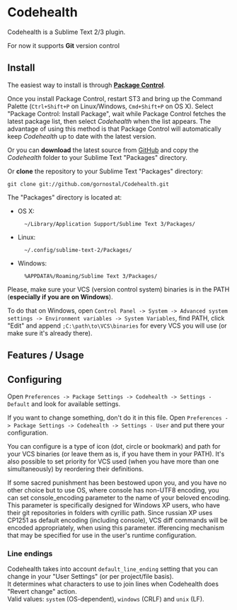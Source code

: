 Codehealth
=========

Codehealth is a Sublime Text 2/3 plugin.

For now it supports **Git** version control

Install
-------

The easiest way to install is through **[Package Control](http://wbond.net/sublime\_packages/package\_control)**.

Once you install Package Control, restart ST3 and bring up the Command Palette (`Ctrl+Shift+P` on Linux/Windows, `Cmd+Shift+P` on OS X). Select "Package Control: Install Package", wait while Package Control fetches the latest package list, then select *Codehealth* when the list appears. The advantage of using this method is that Package Control will automatically keep *Codehealth* up to date with the latest version.

Or you can **download** the latest source from [GitHub](https://github.com/cbonoz/codehealth) and copy the *Codehealth* folder to your Sublime Text "Packages" directory.

Or **clone** the repository to your Sublime Text "Packages" directory:

    git clone git://github.com/gornostal/Codehealth.git


The "Packages" directory is located at:

* OS X:

        ~/Library/Application Support/Sublime Text 3/Packages/

* Linux:

        ~/.config/sublime-text-2/Packages/

* Windows:

        %APPDATA%/Roaming/Sublime Text 3/Packages/

Please, make sure your VCS (version control system) binaries is in the PATH (**especially if you are on Windows**).

To do that on Windows, open `Control Panel -> System -> Advanced system settings -> Environment variables -> System Variables`, find PATH, click "Edit" and append `;C:\path\to\VCS\binaries` for every VCS you will use (or make sure it's already there).

Features / Usage
----------------


Configuring
-----------

Open `Preferences -> Package Settings -> Codehealth -> Settings - Default` and look for available settings.

If you want to change something, don't do it in this file. Open `Preferences -> Package Settings -> Codehealth -> Settings - User` and put there your configuration.

You can configure is a type of icon (dot, circle or bookmark) and path for your VCS binaries (or leave them as is, if you have them in your PATH). It's also possible to set priority for VCS used (when you have more than one simultaneously) by reordering their definitions.

If some sacred punishment has been bestowed upon you, and you have no other choice but to use OS, where console has non-UTF8 encoding, you can set console_encoding parameter to the name of your beloved encoding. This parameter is specifically designed for Windows XP users, who have their git repositories in folders with cyrillic path. Since russian XP uses CP1251 as default encoding (including console), VCS diff commands will be encoded appropriately, when using this parameter.
ifferencing mechanism that may be specified for use in the user's runtime configuration.

### Line endings
Codehealth takes into account `default_line_ending` setting that you can change in your "User Settings" (or per project/file basis).  
It determines what characters to use to join lines when Codehealth does "Revert change" action.  
Valid values: `system` (OS-dependent), `windows` (CRLF) and `unix` (LF).

